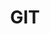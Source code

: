 ---
layout  : tools
title   : GIT
summary : Gestion de versioning des applications
image: /assets/images/icon/git.png
category : versioning
public  : true
parent  : false
---